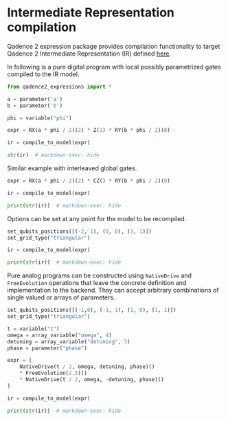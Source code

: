 # Intermediate Representation compilation

Qadence 2 expression package provides compilation functionality to target Qadence 2 Intermediate Representation (IR) defined [here](https://github.com/pasqal-io/qadence2-ir).


In following is a pure digital program with local possibly parametrized gates compiled to the IR model.


```python exec="on" source="material-block" html="1" session="compilation"
from qadence2_expressions import *

a = parameter('a')
b = parameter('b')

phi = variable("phi")

expr = RX(a * phi / 2)(2) * Z(1) * RY(b * phi / 2)(0)

ir = compile_to_model(expr)

str(ir)  # markdown-exec: hide
```

Similar example with interleaved global gates.

```python exec="on" source="material-block" html="1" session="compilation"
expr = RX(a * phi / 2)(2) * CZ() * RY(b * phi / 2)(0)

ir = compile_to_model(expr)

print(str(ir))  # markdown-exec: hide
```

Options can be set at any point for the model to be recompiled.

```python exec="on" source="material-block" html="1" session="compilation"
set_qubits_positions([(-2, 1), (0, 0), (3, 1)])
set_grid_type("triangular")

ir = compile_to_model(expr)

print(str(ir))  # markdown-exec: hide
```

Pure analog programs can be constructed using `NativeDrive` and `FreeEvolution` operations that leave the concrete definition and implementation to the backend. Thay can accept arbitrary combinations of single valued or arrays of parameters.

```python exec="on" source="material-block" html="1" session="compilation"
set_qubits_positions([(-1,0), (-1, 1), (1, 0), (1, 1)])
set_grid_type("triangular")

t = variable("t")
omega = array_variable("omega", 4)
detuning = array_variable("detuning", 3)
phase = parameter("phase")

expr = (
    NativeDrive(t / 2, omega, detuning, phase)()
    * FreeEvolution(2.5)()
    * NativeDrive(t / 2, omega, -detuning, phase)()
)

ir = compile_to_model(expr)

print(str(ir))  # markdown-exec: hide
```
